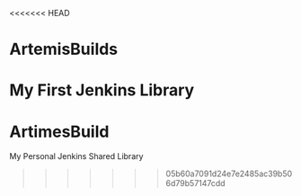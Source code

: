 <<<<<<< HEAD
# ArtemisBuilds
 My First Jenkins Library
=======
# ArtimesBuild
My Personal Jenkins Shared Library
>>>>>>> 05b60a7091d24e7e2485ac39b506d79b57147cdd
